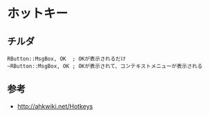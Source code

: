 ﻿# ホットキー

## チルダ

```autohotkey
RButton::MsgBox, OK  ; OKが表示されるだけ
~RButton::MsgBox, OK ; OKが表示されて、コンテキストメニューが表示される
```

## 参考

- http://ahkwiki.net/Hotkeys

